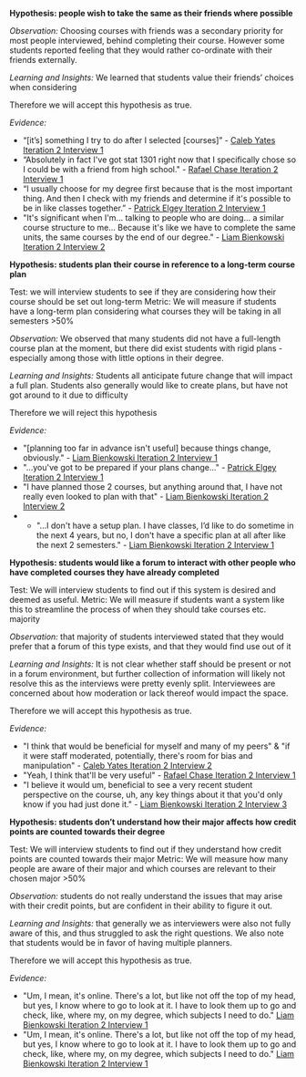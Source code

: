 **Hypothesis: people wish to take the same as their friends where possible**

*Observation:* Choosing courses with friends was a secondary priority for most people interviewed, behind completing their course. However some students reported feeling that they would rather co-ordinate with their friends externally.

*Learning and Insights:* We learned that students value their friends’ choices when considering

Therefore we will accept this hypothesis as true.

*Evidence:*
- “[it’s] something I try to do after I selected [courses]” - [Caleb Yates Iteration 2 Interview 1](../../interviews/iteration_2/caleb_yates/CALEB_2025_9_10_1.md)
- “Absolutely in fact I've got stat 1301 right now that I specifically chose so I could be with a friend from high school." - [Rafael Chase	Iteration 2 Interview 1](../../interviews/iteration_2/rafael_chase/rafael_chase_2025-09-14_1.md)
-  “I usually choose for my degree first because that is the most important thing. And then I check with my friends and determine if it's possible to be in like classes together.” - [Patrick Elgey Iteration 2 Interview 1](../../interviews/iteration_2/patrick/PATRICK_2025_09_16_1.md)
- "It's significant when I'm... talking to people who are doing... a similar course structure to me... Because it's like we have to complete the same units, the same courses by the end of our degree." - [Liam Bienkowski Iteration 2 Interview 2](../../interviews/iteration_2/liam_bienkowski/liam_bienkowski_2025-09-18_1.md)

**Hypothesis: students plan their course in reference to a long-term course plan**

Test: we will interview students to see if they are considering how their course should be set out long-term
Metric: We will measure if students have a long-term plan considering what courses they will be taking in all semesters >50%

*Observation:* We observed that many students did not have a full-length course plan at the moment, but there did exist students with rigid plans - especially among those with little options in their degree.

*Learning and Insights:* Students all anticipate future change that will impact a full plan. Students also generally would like to create plans, but have not got around to it due to difficulty

Therefore we will reject this hypothesis

*Evidence:*
- "[planning too far in advance isn't useful] because things change, obviously." - [Liam Bienkowski Iteration 2 Interview 1](../../interviews/iteration_2/liam_bienkowski/liam_bienkowski_2025-09-18_1.md)
- "...you've got to be prepared if your plans change..." - [Patrick Elgey Iteration 2 Interview 1](../../interviews/iteration_2/patrick/PATRICK_2025_09_16_1.md)
- "I have planned those 2 courses, but anything around that, I have not really even looked to plan with that" - [Liam Bienkowski Iteration 2 Interview 2](../../interviews/iteration_2/liam_bienkowski/liam_bienkowski_2025-09-18_2.md)
- - "...I don't have a setup plan. I have classes, I’d like to do sometime in the next 4 years, but no, I don't have a specific plan at all after like the next 2 semesters." - [Liam Bienkowski Iteration 2 Interview 1](../../interviews/iteration_2/liam_bienkowski/liam_bienkowski_2025-09-18_1.md)


**Hypothesis: students would like a forum to interact with other people who have completed courses they have already completed**

Test: We will interview students to find out if this system is desired and deemed as useful.
Metric: We will measure if students want a system like this to streamline the process of when they should take courses etc. majority

*Observation:* that majority of students interviewed stated that they would prefer that a forum of this type exists, and that they would find use out of it

*Learning and Insights:* It is not clear whether staff should be present or not in a forum environment, but further collection of information will likely not resolve this as the interviews were pretty evenly split. Interviewees are concerned about how moderation or lack thereof would impact the space.

Therefore we will accept this hypothesis as true.

*Evidence:*
- "I think that would be beneficial for myself and many of my peers" & "if it were staff moderated, potentially, there's room for bias and manipulation" - [Caleb Yates Iteration 2 Interview 2](../../interviews/iteration_2/caleb_yates/CALEB_2025_9_12_2.md)
- "Yeah, I think that'll be very useful" - [Rafael Chase Iteration 2 Interview 1](../../interviews/iteration_2/rafael_chase/rafael_chase_2025-09-14_1.md)
- "I believe it would um, beneficial to see a very recent student perspective on the course, uh, any key things about it that you'd only know if you had just done it." - [Liam Bienkowski Iteration 2 Interview 3](../../interviews/iteration_2/liam_bienkowski/liam_bienkowski_2025-09-22_4.md)


**Hypothesis: students don’t understand how their major affects how credit points are counted towards their degree**

Test: We will interview students to find out if they understand how credit points are counted towards their major
Metric: We will measure how many people are aware of their major and which courses are relevant to their chosen major >50%

*Observation:* students do not really understand the issues that may arise with their credit points, but are confident in their ability to figure it out.

*Learning and Insights:* that generally we as interviewers were also not fully aware of this, and thus struggled to ask the right questions. We also note that students would be in favor of having multiple planners.

Therefore we will accept this hypothesis as true.

*Evidence:*
- "Um, I mean, it's online. There's a lot, but like not off the top of my head, but yes, I know where to go to look at it. I have to look them up to go and check, like, where my, on my degree, which subjects I need to do." [Liam Bienkowski Iteration 2 Interview 1](../../interviews/iteration_2/liam_bienkowski/liam_bienkowski_2025-09-18_1.md)
- "Um, I mean, it's online. There's a lot, but like not off the top of my head, but yes, I know where to go to look at it. I have to look them up to go and check, like, where my, on my degree, which subjects I need to do." [Liam Bienkowski Iteration 2 Interview 1](../../interviews/iteration_2/liam_bienkowski/liam_bienkowski_2025-09-18_1.md)